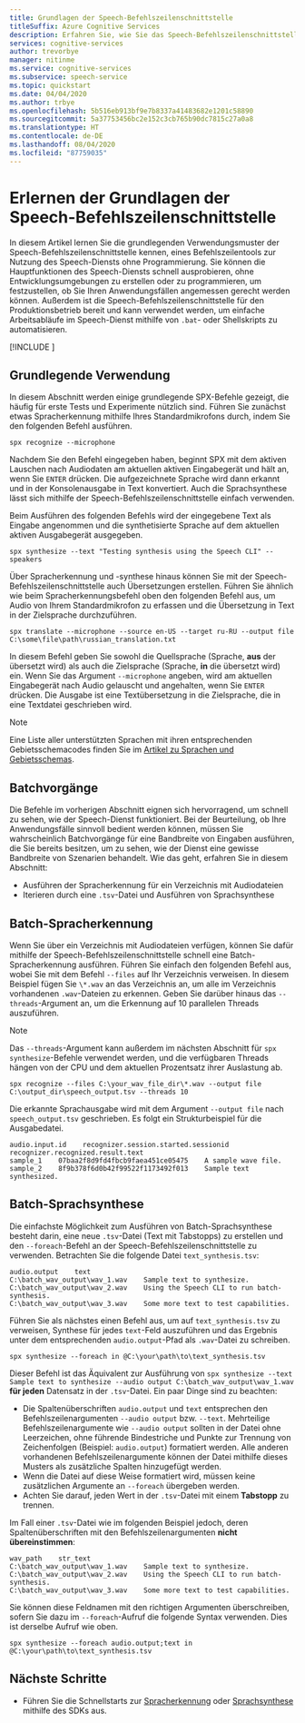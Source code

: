 ```yaml
---
title: Grundlagen der Speech-Befehlszeilenschnittstelle
titleSuffix: Azure Cognitive Services
description: Erfahren Sie, wie Sie das Speech-Befehlszeilenschnittstellen-Tool für das Arbeiten mit dem Speech-Dienst verwenden, mit nur minimaler Einrichtung und ohne zu programmieren.
services: cognitive-services
author: trevorbye
manager: nitinme
ms.service: cognitive-services
ms.subservice: speech-service
ms.topic: quickstart
ms.date: 04/04/2020
ms.author: trbye
ms.openlocfilehash: 5b516eb913bf9e7b8337a41483682e1201c58890
ms.sourcegitcommit: 5a37753456bc2e152c3cb765b90dc7815c27a0a8
ms.translationtype: HT
ms.contentlocale: de-DE
ms.lasthandoff: 08/04/2020
ms.locfileid: "87759035"
---
```

# <a name="learn-the-basics-of-the-speech-cli"></a>Erlernen der Grundlagen der Speech-Befehlszeilenschnittstelle

In diesem Artikel lernen Sie die grundlegenden Verwendungsmuster der Speech-Befehlszeilenschnittstelle kennen, eines Befehlszeilentools zur Nutzung des Speech-Diensts ohne Programmierung. Sie können die Hauptfunktionen des Speech-Diensts schnell ausprobieren, ohne Entwicklungsumgebungen zu erstellen oder zu programmieren, um festzustellen, ob Sie Ihren Anwendungsfällen angemessen gerecht werden können. Außerdem ist die Speech-Befehlszeilenschnittstelle für den Produktionsbetrieb bereit und kann verwendet werden, um einfache Arbeitsabläufe im Speech-Dienst mithilfe von `.bat`- oder Shellskripts zu automatisieren.

[!INCLUDE [](includes/spx-setup.md)]

## <a name="basic-usage"></a>Grundlegende Verwendung

In diesem Abschnitt werden einige grundlegende SPX-Befehle gezeigt, die häufig für erste Tests und Experimente nützlich sind. Führen Sie zunächst etwas Spracherkennung mithilfe Ihres Standardmikrofons durch, indem Sie den folgenden Befehl ausführen.

```shell
spx recognize --microphone
```

Nachdem Sie den Befehl eingegeben haben, beginnt SPX mit dem aktiven Lauschen nach Audiodaten am aktuellen aktiven Eingabegerät und hält an, wenn Sie `ENTER` drücken. Die aufgezeichnete Sprache wird dann erkannt und in der Konsolenausgabe in Text konvertiert. Auch die Sprachsynthese lässt sich mithilfe der Speech-Befehlszeilenschnittstelle einfach verwenden. 

Beim Ausführen des folgenden Befehls wird der eingegebene Text als Eingabe angenommen und die synthetisierte Sprache auf dem aktuellen aktiven Ausgabegerät ausgegeben.

```shell
spx synthesize --text "Testing synthesis using the Speech CLI" --speakers
```

Über Spracherkennung und -synthese hinaus können Sie mit der Speech-Befehlszeilenschnittstelle auch Übersetzungen erstellen. Führen Sie ähnlich wie beim Spracherkennungsbefehl oben den folgenden Befehl aus, um Audio von Ihrem Standardmikrofon zu erfassen und die Übersetzung in Text in der Zielsprache durchzuführen.

```shell
spx translate --microphone --source en-US --target ru-RU --output file C:\some\file\path\russian_translation.txt
```

In diesem Befehl geben Sie sowohl die Quellsprache (Sprache, **aus** der übersetzt wird) als auch die Zielsprache (Sprache, **in** die übersetzt wird) ein. Wenn Sie das Argument `--microphone` angeben, wird am aktuellen Eingabegerät nach Audio gelauscht und angehalten, wenn Sie `ENTER` drücken. Die Ausgabe ist eine Textübersetzung in die Zielsprache, die in eine Textdatei geschrieben wird.

> [!NOTE]
> Eine Liste aller unterstützten Sprachen mit ihren entsprechenden Gebietsschemacodes finden Sie im [Artikel zu Sprachen und Gebietsschemas](language-support.md).

## <a name="batch-operations"></a>Batchvorgänge

Die Befehle im vorherigen Abschnitt eignen sich hervorragend, um schnell zu sehen, wie der Speech-Dienst funktioniert. Bei der Beurteilung, ob Ihre Anwendungsfälle sinnvoll bedient werden können, müssen Sie wahrscheinlich Batchvorgänge für eine Bandbreite von Eingaben ausführen, die Sie bereits besitzen, um zu sehen, wie der Dienst eine gewisse Bandbreite von Szenarien behandelt. Wie das geht, erfahren Sie in diesem Abschnitt:

* Ausführen der Spracherkennung für ein Verzeichnis mit Audiodateien
* Iterieren durch eine `.tsv`-Datei und Ausführen von Sprachsynthese

## <a name="batch-speech-recognition"></a>Batch-Spracherkennung

Wenn Sie über ein Verzeichnis mit Audiodateien verfügen, können Sie dafür mithilfe der Speech-Befehlszeilenschnittstelle schnell eine Batch-Spracherkennung ausführen. Führen Sie einfach den folgenden Befehl aus, wobei Sie mit dem Befehl `--files` auf Ihr Verzeichnis verweisen. In diesem Beispiel fügen Sie `\*.wav` an das Verzeichnis an, um alle im Verzeichnis vorhandenen `.wav`-Dateien zu erkennen. Geben Sie darüber hinaus das `--threads`-Argument an, um die Erkennung auf 10 parallelen Threads auszuführen.

> [!NOTE]
> Das `--threads`-Argument kann außerdem im nächsten Abschnitt für `spx synthesize`-Befehle verwendet werden, und die verfügbaren Threads hängen von der CPU und dem aktuellen Prozentsatz ihrer Auslastung ab.

```shell
spx recognize --files C:\your_wav_file_dir\*.wav --output file C:\output_dir\speech_output.tsv --threads 10
```

Die erkannte Sprachausgabe wird mit dem Argument `--output file` nach `speech_output.tsv` geschrieben. Es folgt ein Strukturbeispiel für die Ausgabedatei.

```output
audio.input.id    recognizer.session.started.sessionid    recognizer.recognized.result.text
sample_1    07baa2f8d9fd4fbcb9faea451ce05475    A sample wave file.
sample_2    8f9b378f6d0b42f99522f1173492f013    Sample text synthesized.
```

## <a name="batch-text-to-speech-synthesis"></a>Batch-Sprachsynthese

Die einfachste Möglichkeit zum Ausführen von Batch-Sprachsynthese besteht darin, eine neue `.tsv`-Datei (Text mit Tabstopps) zu erstellen und den `--foreach`-Befehl an der Speech-Befehlszeilenschnittstelle zu verwenden. Betrachten Sie die folgende Datei `text_synthesis.tsv`:

```output
audio.output    text
C:\batch_wav_output\wav_1.wav    Sample text to synthesize.
C:\batch_wav_output\wav_2.wav    Using the Speech CLI to run batch-synthesis.
C:\batch_wav_output\wav_3.wav    Some more text to test capabilities.
```

 Führen Sie als nächstes einen Befehl aus, um auf `text_synthesis.tsv` zu verweisen, Synthese für jedes `text`-Feld auszuführen und das Ergebnis unter dem entsprechenden `audio.output`-Pfad als `.wav`-Datei zu schreiben. 

```shell
spx synthesize --foreach in @C:\your\path\to\text_synthesis.tsv
```

Dieser Befehl ist das Äquivalent zur Ausführung von `spx synthesize --text Sample text to synthesize --audio output C:\batch_wav_output\wav_1.wav` **für jeden** Datensatz in der `.tsv`-Datei. Ein paar Dinge sind zu beachten:

* Die Spaltenüberschriften `audio.output` und `text` entsprechen den Befehlszeilenargumenten `--audio output` bzw. `--text`. Mehrteilige Befehlszeilenargumente wie `--audio output` sollten in der Datei ohne Leerzeichen, ohne führende Bindestriche und Punkte zur Trennung von Zeichenfolgen (Beispiel: `audio.output`) formatiert werden. Alle anderen vorhandenen Befehlszeilenargumente können der Datei mithilfe dieses Musters als zusätzliche Spalten hinzugefügt werden.
* Wenn die Datei auf diese Weise formatiert wird, müssen keine zusätzlichen Argumente an `--foreach` übergeben werden.
* Achten Sie darauf, jeden Wert in der `.tsv`-Datei mit einem **Tabstopp** zu trennen.

Im Fall einer `.tsv`-Datei wie im folgenden Beispiel jedoch, deren Spaltenüberschriften mit den Befehlszeilenargumenten **nicht übereinstimmen**:

```output
wav_path    str_text
C:\batch_wav_output\wav_1.wav    Sample text to synthesize.
C:\batch_wav_output\wav_2.wav    Using the Speech CLI to run batch-synthesis.
C:\batch_wav_output\wav_3.wav    Some more text to test capabilities.
```

Sie können diese Feldnamen mit den richtigen Argumenten überschreiben, sofern Sie dazu im `--foreach`-Aufruf die folgende Syntax verwenden. Dies ist derselbe Aufruf wie oben.

```shell
spx synthesize --foreach audio.output;text in @C:\your\path\to\text_synthesis.tsv
```

## <a name="next-steps"></a>Nächste Schritte

* Führen Sie die Schnellstarts zur [Spracherkennung](./quickstarts/speech-to-text-from-microphone.md) oder [Sprachsynthese](./quickstarts/text-to-speech.md) mithilfe des SDKs aus.
